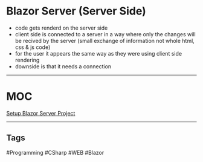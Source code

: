 # Blazor Server (Server Side)

- code gets renderd on the server side
- client side is connected to a server in a way where only the changes will be recived by the server (small exchange of information not whole html, css & js code)
- for the user it appears the same way as they were using client side rendering
- downside is that it needs a connection

***

# MOC

[Setup Blazor Server Project](https://github.com/lucasmenke/notes/blob/main/Content/Blazor-Server-Project-Setup.md)

***

## Tags

#Programming #CSharp #WEB #Blazor 


